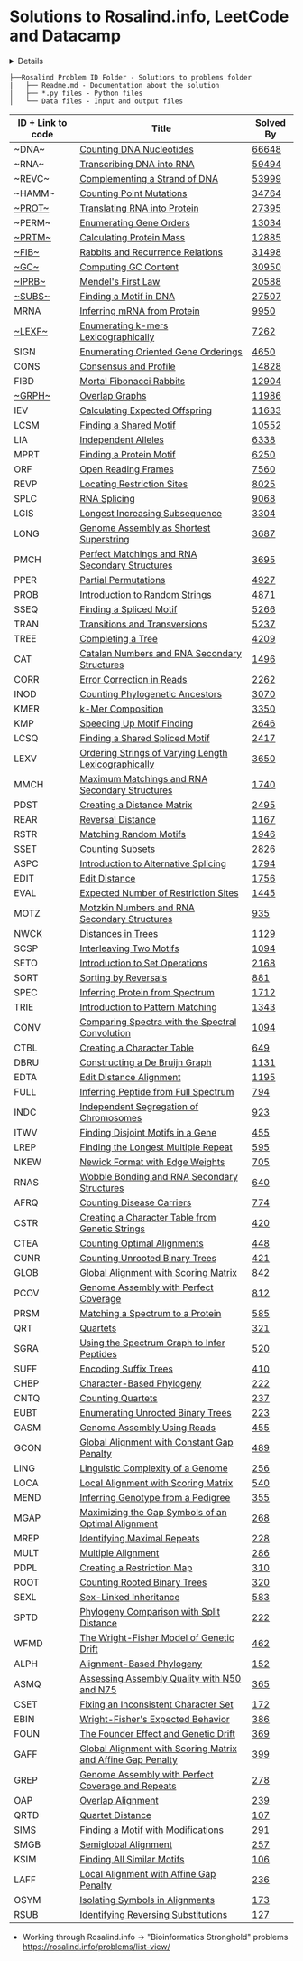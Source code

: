 # Solutions to Rosalind.info, LeetCode and Datacamp

<!-- For anyone who has to approve my pre-reqs, anywhere, see http://rosalind.info -->
<details>
| Machine Learning Scientist with Python Modules          	| Start 	| End 	| Notes 	|
|---------------------------------------------------------	|-------	|-----	|-------	|
| Supervised Learning with scikit-learn                   	| 12/14 	|     	| lectures seem to follow this [book](https://github.com/amueller/introduction_to_ml_with_python) closely, which I have      	|
| Unsupervised Learning in Python                         	|       	|     	|       	|
| Linear Classifiers in Python                            	|       	|     	|       	|
| Machine Learning with Tree-Based Models   in Python     	|       	|     	|       	|
| Extreme Gradient Boosting with XGBoost                  	|       	|     	|       	|
| Cluster Analysis in Python                              	|       	|     	|       	|
| Dimensionality Reduction in Python                      	|       	|     	|       	|
| Preprocessing for Machine Learning in   Python          	|       	|     	|       	|
| Machine Learning for Time Series Data in   Python       	|       	|     	|       	|
| Feature Engineering for Machine Learning   in Python    	|       	|     	|       	|
| Model Validation in Python                              	|       	|     	|       	|
| Introduction to Natural Language   Processing in Python 	|       	|     	|       	|
| Feature Engineering for NLP in Python                   	|       	|     	|       	|
| Introduction to TensorFlow in Python                    	|       	|     	|       	|
| Introduction to Deep Learning in Python                 	|       	|     	|       	|
| Introduction to Deep Learning with Keras                	|       	|     	|       	|
| Advanced Deep Learning with Keras                       	|       	|     	|       	|
| Image Processing in Python                              	| 12/14 	|     	| Img, Scikit-image   	|
| Image Processing with Keras in Python                   	|       	|     	| Img   	|
| Hyperparameter Tuning in Python                         	|       	|     	|       	|
| Introduction to PySpark                                 	|       	|     	|       	|
| Machine Learning with PySpark                           	|       	|     	|       	|
| Winning a Kaggle Competition in Python                  	|       	|     	|       	|
| [Applying Hugging Face Machine Learning Pipelines in Python](https://www.educative.io/courses/hugging-face-machine-learning-pipelines-python) | 1/3      	|     	|       	|
</details>

```
├──Rosalind Problem ID Folder - Solutions to problems folder
|	├── Readme.md - Documentation about the solution
│	├── *.py files - Python files
│	└── Data files - Input and output files
```


| ID + Link to code   | Title                                                                                               | Solved By                                            |
| ---- | --------------------------------------------------------------------------------------------------- | ---------------------------------------------------- |
| ~DNA~  | [Counting DNA Nucleotides](https://rosalind.info/problems/dna/)                                     | [66648](https://rosalind.info/problems/dna/recent/)  |
| ~RNA~  | [Transcribing DNA into RNA](https://rosalind.info/problems/rna/)                                    | [59494](https://rosalind.info/problems/rna/recent/)  |
| ~REVC~ | [Complementing a Strand of DNA](https://rosalind.info/problems/revc/)                               | [53999](https://rosalind.info/problems/revc/recent/) |
| ~HAMM~ | [Counting Point Mutations](https://rosalind.info/problems/hamm/)                                    | [34764](https://rosalind.info/problems/hamm/recent/) |
| [~PROT~](Rosalind/PROT) | [Translating RNA into Protein](https://rosalind.info/problems/prot/)                                | [27395](https://rosalind.info/problems/prot/recent/) |
| ~PERM~ | [Enumerating Gene Orders](https://rosalind.info/problems/perm/)                                     | [13034](https://rosalind.info/problems/perm/recent/) |
| [~PRTM~](Rosalind/PRTM) | [Calculating Protein Mass](https://rosalind.info/problems/prtm/)                                    | [12885](https://rosalind.info/problems/prtm/recent/) |
| [~FIB~](Rosalind/FIB)  | [Rabbits and Recurrence Relations](https://rosalind.info/problems/fib/)                             | [31498](https://rosalind.info/problems/fib/recent/)  |
| [~GC~](Rosalind/GC)   | [Computing GC Content](https://rosalind.info/problems/gc/)                                          | [30950](https://rosalind.info/problems/gc/recent/)   |
| [~IPRB~](Rosalind/IPRB) | [Mendel's First Law](https://rosalind.info/problems/iprb/)                                          | [20588](https://rosalind.info/problems/iprb/recent/) |
| [~SUBS~](Rosalind/SUBS) | [Finding a Motif in DNA](https://rosalind.info/problems/subs/)                                      | [27507](https://rosalind.info/problems/subs/recent/) |
| MRNA | [Inferring mRNA from Protein](https://rosalind.info/problems/mrna/)                                 | [9950](https://rosalind.info/problems/mrna/recent/)  |
| [~LEXF~](Rosalind/LEXF) | [Enumerating k-mers Lexicographically](https://rosalind.info/problems/lexf/)                        | [7262](https://rosalind.info/problems/lexf/recent/)  |
| SIGN | [Enumerating Oriented Gene Orderings](https://rosalind.info/problems/sign/)                         | [4650](https://rosalind.info/problems/sign/recent/)  |
| CONS | [Consensus and Profile](https://rosalind.info/problems/cons/)                                       | [14828](https://rosalind.info/problems/cons/recent/) |
| FIBD | [Mortal Fibonacci Rabbits](https://rosalind.info/problems/fibd/)                                    | [12904](https://rosalind.info/problems/fibd/recent/) |
| [~GRPH~](Rosalind/GRPH) | [Overlap Graphs](https://rosalind.info/problems/grph/)                                              | [11986](https://rosalind.info/problems/grph/recent/) |
| IEV  | [Calculating Expected Offspring](https://rosalind.info/problems/iev/)                               | [11633](https://rosalind.info/problems/iev/recent/)  |
| LCSM | [Finding a Shared Motif](https://rosalind.info/problems/lcsm/)                                      | [10552](https://rosalind.info/problems/lcsm/recent/) |
| LIA  | [Independent Alleles](https://rosalind.info/problems/lia/)                                          | [6338](https://rosalind.info/problems/lia/recent/)   |
| MPRT | [Finding a Protein Motif](https://rosalind.info/problems/mprt/)                                     | [6250](https://rosalind.info/problems/mprt/recent/)  |
| ORF  | [Open Reading Frames](https://rosalind.info/problems/orf/)                                          | [7560](https://rosalind.info/problems/orf/recent/)   |
| REVP | [Locating Restriction Sites](https://rosalind.info/problems/revp/)                                  | [8025](https://rosalind.info/problems/revp/recent/)  |
| SPLC | [RNA Splicing](https://rosalind.info/problems/splc/)                                                | [9068](https://rosalind.info/problems/splc/recent/)  |
| LGIS | [Longest Increasing Subsequence](https://rosalind.info/problems/lgis/)                              | [3304](https://rosalind.info/problems/lgis/recent/)  |
| LONG | [Genome Assembly as Shortest Superstring](https://rosalind.info/problems/long/)                     | [3687](https://rosalind.info/problems/long/recent/)  |
| PMCH | [Perfect Matchings and RNA Secondary Structures](https://rosalind.info/problems/pmch/)              | [3695](https://rosalind.info/problems/pmch/recent/)  |
| PPER | [Partial Permutations](https://rosalind.info/problems/pper/)                                        | [4927](https://rosalind.info/problems/pper/recent/)  |
| PROB | [Introduction to Random Strings](https://rosalind.info/problems/prob/)                              | [4871](https://rosalind.info/problems/prob/recent/)  |
| SSEQ | [Finding a Spliced Motif](https://rosalind.info/problems/sseq/)                                     | [5266](https://rosalind.info/problems/sseq/recent/)  |
| TRAN | [Transitions and Transversions](https://rosalind.info/problems/tran/)                               | [5237](https://rosalind.info/problems/tran/recent/)  |
| TREE | [Completing a Tree](https://rosalind.info/problems/tree/)                                           | [4209](https://rosalind.info/problems/tree/recent/)  |
| CAT  | [Catalan Numbers and RNA Secondary Structures](https://rosalind.info/problems/cat/)                 | [1496](https://rosalind.info/problems/cat/recent/)   |
| CORR | [Error Correction in Reads](https://rosalind.info/problems/corr/)                                   | [2262](https://rosalind.info/problems/corr/recent/)  |
| INOD | [Counting Phylogenetic Ancestors](https://rosalind.info/problems/inod/)                             | [3070](https://rosalind.info/problems/inod/recent/)  |
| KMER | [k-Mer Composition](https://rosalind.info/problems/kmer/)                                           | [3350](https://rosalind.info/problems/kmer/recent/)  |
| KMP  | [Speeding Up Motif Finding](https://rosalind.info/problems/kmp/)                                    | [2646](https://rosalind.info/problems/kmp/recent/)   |
| LCSQ | [Finding a Shared Spliced Motif](https://rosalind.info/problems/lcsq/)                              | [2417](https://rosalind.info/problems/lcsq/recent/)  |
| LEXV | [Ordering Strings of Varying Length Lexicographically](https://rosalind.info/problems/lexv/)        | [3650](https://rosalind.info/problems/lexv/recent/)  |
| MMCH | [Maximum Matchings and RNA Secondary Structures](https://rosalind.info/problems/mmch/)              | [1740](https://rosalind.info/problems/mmch/recent/)  |
| PDST | [Creating a Distance Matrix](https://rosalind.info/problems/pdst/)                                  | [2495](https://rosalind.info/problems/pdst/recent/)  |
| REAR | [Reversal Distance](https://rosalind.info/problems/rear/)                                           | [1167](https://rosalind.info/problems/rear/recent/)  |
| RSTR | [Matching Random Motifs](https://rosalind.info/problems/rstr/)                                      | [1946](https://rosalind.info/problems/rstr/recent/)  |
| SSET | [Counting Subsets](https://rosalind.info/problems/sset/)                                            | [2826](https://rosalind.info/problems/sset/recent/)  |
| ASPC | [Introduction to Alternative Splicing](https://rosalind.info/problems/aspc/)                        | [1794](https://rosalind.info/problems/aspc/recent/)  |
| EDIT | [Edit Distance](https://rosalind.info/problems/edit/)                                               | [1756](https://rosalind.info/problems/edit/recent/)  |
| EVAL | [Expected Number of Restriction Sites](https://rosalind.info/problems/eval/)                        | [1445](https://rosalind.info/problems/eval/recent/)  |
| MOTZ | [Motzkin Numbers and RNA Secondary Structures](https://rosalind.info/problems/motz/)                | [935](https://rosalind.info/problems/motz/recent/)   |
| NWCK | [Distances in Trees](https://rosalind.info/problems/nwck/)                                          | [1129](https://rosalind.info/problems/nwck/recent/)  |
| SCSP | [Interleaving Two Motifs](https://rosalind.info/problems/scsp/)                                     | [1094](https://rosalind.info/problems/scsp/recent/)  |
| SETO | [Introduction to Set Operations](https://rosalind.info/problems/seto/)                              | [2168](https://rosalind.info/problems/seto/recent/)  |
| SORT | [Sorting by Reversals](https://rosalind.info/problems/sort/)                                        | [881](https://rosalind.info/problems/sort/recent/)   |
| SPEC | [Inferring Protein from Spectrum](https://rosalind.info/problems/spec/)                             | [1712](https://rosalind.info/problems/spec/recent/)  |
| TRIE | [Introduction to Pattern Matching](https://rosalind.info/problems/trie/)                            | [1343](https://rosalind.info/problems/trie/recent/)  |
| CONV | [Comparing Spectra with the Spectral Convolution](https://rosalind.info/problems/conv/)             | [1094](https://rosalind.info/problems/conv/recent/)  |
| CTBL | [Creating a Character Table](https://rosalind.info/problems/ctbl/)                                  | [649](https://rosalind.info/problems/ctbl/recent/)   |
| DBRU | [Constructing a De Bruijn Graph](https://rosalind.info/problems/dbru/)                              | [1131](https://rosalind.info/problems/dbru/recent/)  |
| EDTA | [Edit Distance Alignment](https://rosalind.info/problems/edta/)                                     | [1195](https://rosalind.info/problems/edta/recent/)  |
| FULL | [Inferring Peptide from Full Spectrum](https://rosalind.info/problems/full/)                        | [794](https://rosalind.info/problems/full/recent/)   |
| INDC | [Independent Segregation of Chromosomes](https://rosalind.info/problems/indc/)                      | [923](https://rosalind.info/problems/indc/recent/)   |
| ITWV | [Finding Disjoint Motifs in a Gene](https://rosalind.info/problems/itwv/)                           | [455](https://rosalind.info/problems/itwv/recent/)   |
| LREP | [Finding the Longest Multiple Repeat](https://rosalind.info/problems/lrep/)                         | [595](https://rosalind.info/problems/lrep/recent/)   |
| NKEW | [Newick Format with Edge Weights](https://rosalind.info/problems/nkew/)                             | [705](https://rosalind.info/problems/nkew/recent/)   |
| RNAS | [Wobble Bonding and RNA Secondary Structures](https://rosalind.info/problems/rnas/)                 | [640](https://rosalind.info/problems/rnas/recent/)   |
| AFRQ | [Counting Disease Carriers](https://rosalind.info/problems/afrq/)                                   | [774](https://rosalind.info/problems/afrq/recent/)   |
| CSTR | [Creating a Character Table from Genetic Strings](https://rosalind.info/problems/cstr/)             | [420](https://rosalind.info/problems/cstr/recent/)   |
| CTEA | [Counting Optimal Alignments](https://rosalind.info/problems/ctea/)                                 | [448](https://rosalind.info/problems/ctea/recent/)   |
| CUNR | [Counting Unrooted Binary Trees](https://rosalind.info/problems/cunr/)                              | [421](https://rosalind.info/problems/cunr/recent/)   |
| GLOB | [Global Alignment with Scoring Matrix](https://rosalind.info/problems/glob/)                        | [842](https://rosalind.info/problems/glob/recent/)   |
| PCOV | [Genome Assembly with Perfect Coverage](https://rosalind.info/problems/pcov/)                       | [812](https://rosalind.info/problems/pcov/recent/)   |
| PRSM | [Matching a Spectrum to a Protein](https://rosalind.info/problems/prsm/)                            | [585](https://rosalind.info/problems/prsm/recent/)   |
| QRT  | [Quartets](https://rosalind.info/problems/qrt/)                                                     | [321](https://rosalind.info/problems/qrt/recent/)    |
| SGRA | [Using the Spectrum Graph to Infer Peptides](https://rosalind.info/problems/sgra/)                  | [520](https://rosalind.info/problems/sgra/recent/)   |
| SUFF | [Encoding Suffix Trees](https://rosalind.info/problems/suff/)                                       | [410](https://rosalind.info/problems/suff/recent/)   |
| CHBP | [Character-Based Phylogeny](https://rosalind.info/problems/chbp/)                                   | [222](https://rosalind.info/problems/chbp/recent/)   |
| CNTQ | [Counting Quartets](https://rosalind.info/problems/cntq/)                                           | [237](https://rosalind.info/problems/cntq/recent/)   |
| EUBT | [Enumerating Unrooted Binary Trees](https://rosalind.info/problems/eubt/)                           | [223](https://rosalind.info/problems/eubt/recent/)   |
| GASM | [Genome Assembly Using Reads](https://rosalind.info/problems/gasm/)                                 | [455](https://rosalind.info/problems/gasm/recent/)   |
| GCON | [Global Alignment with Constant Gap Penalty](https://rosalind.info/problems/gcon/)                  | [489](https://rosalind.info/problems/gcon/recent/)   |
| LING | [Linguistic Complexity of a Genome](https://rosalind.info/problems/ling/)                           | [256](https://rosalind.info/problems/ling/recent/)   |
| LOCA | [Local Alignment with Scoring Matrix](https://rosalind.info/problems/loca/)                         | [540](https://rosalind.info/problems/loca/recent/)   |
| MEND | [Inferring Genotype from a Pedigree](https://rosalind.info/problems/mend/)                          | [355](https://rosalind.info/problems/mend/recent/)   |
| MGAP | [Maximizing the Gap Symbols of an Optimal Alignment](https://rosalind.info/problems/mgap/)          | [268](https://rosalind.info/problems/mgap/recent/)   |
| MREP | [Identifying Maximal Repeats](https://rosalind.info/problems/mrep/)                                 | [228](https://rosalind.info/problems/mrep/recent/)   |
| MULT | [Multiple Alignment](https://rosalind.info/problems/mult/)                                          | [286](https://rosalind.info/problems/mult/recent/)   |
| PDPL | [Creating a Restriction Map](https://rosalind.info/problems/pdpl/)                                  | [310](https://rosalind.info/problems/pdpl/recent/)   |
| ROOT | [Counting Rooted Binary Trees](https://rosalind.info/problems/root/)                                | [320](https://rosalind.info/problems/root/recent/)   |
| SEXL | [Sex-Linked Inheritance](https://rosalind.info/problems/sexl/)                                      | [583](https://rosalind.info/problems/sexl/recent/)   |
| SPTD | [Phylogeny Comparison with Split Distance](https://rosalind.info/problems/sptd/)                    | [222](https://rosalind.info/problems/sptd/recent/)   |
| WFMD | [The Wright-Fisher Model of Genetic Drift](https://rosalind.info/problems/wfmd/)                    | [462](https://rosalind.info/problems/wfmd/recent/)   |
| ALPH | [Alignment-Based Phylogeny](https://rosalind.info/problems/alph/)                                   | [152](https://rosalind.info/problems/alph/recent/)   |
| ASMQ | [Assessing Assembly Quality with N50 and N75](https://rosalind.info/problems/asmq/)                 | [365](https://rosalind.info/problems/asmq/recent/)   |
| CSET | [Fixing an Inconsistent Character Set](https://rosalind.info/problems/cset/)                        | [172](https://rosalind.info/problems/cset/recent/)   |
| EBIN | [Wright-Fisher's Expected Behavior](https://rosalind.info/problems/ebin/)                           | [386](https://rosalind.info/problems/ebin/recent/)   |
| FOUN | [The Founder Effect and Genetic Drift](https://rosalind.info/problems/foun/)                        | [369](https://rosalind.info/problems/foun/recent/)   |
| GAFF | [Global Alignment with Scoring Matrix and Affine Gap Penalty](https://rosalind.info/problems/gaff/) | [399](https://rosalind.info/problems/gaff/recent/)   |
| GREP | [Genome Assembly with Perfect Coverage and Repeats](https://rosalind.info/problems/grep/)           | [278](https://rosalind.info/problems/grep/recent/)   |
| OAP  | [Overlap Alignment](https://rosalind.info/problems/oap/)                                            | [239](https://rosalind.info/problems/oap/recent/)    |
| QRTD | [Quartet Distance](https://rosalind.info/problems/qrtd/)                                            | [107](https://rosalind.info/problems/qrtd/recent/)   |
| SIMS | [Finding a Motif with Modifications](https://rosalind.info/problems/sims/)                          | [291](https://rosalind.info/problems/sims/recent/)   |
| SMGB | [Semiglobal Alignment](https://rosalind.info/problems/smgb/)                                        | [257](https://rosalind.info/problems/smgb/recent/)   |
| KSIM | [Finding All Similar Motifs](https://rosalind.info/problems/ksim/)                                  | [106](https://rosalind.info/problems/ksim/recent/)   |
| LAFF | [Local Alignment with Affine Gap Penalty](https://rosalind.info/problems/laff/)                     | [236](https://rosalind.info/problems/laff/recent/)   |
| OSYM | [Isolating Symbols in Alignments](https://rosalind.info/problems/osym/)                             | [173](https://rosalind.info/problems/osym/recent/)   |
| RSUB | [Identifying Reversing Substitutions](https://rosalind.info/problems/rsub/)                         | [127](https://rosalind.info/problems/rsub/recent/)   |

* Working through Rosalind.info -> "Bioinformatics Stronghold" problems https://rosalind.info/problems/list-view/

